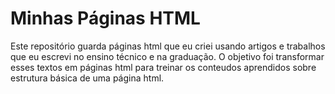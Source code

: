 # Minhas Páginas HTML

Este repositório guarda páginas html que eu criei usando artigos e trabalhos que eu escrevi no ensino técnico e na graduação.
O objetivo  foi transformar esses textos em páginas html para treinar os conteudos aprendidos sobre estrutura básica de uma página html.
